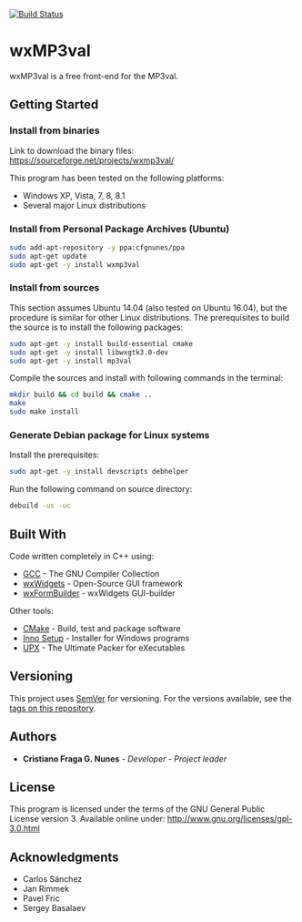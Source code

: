 [![Build Status](https://travis-ci.org/cfgnunes/wxmp3val.svg?branch=master)](https://travis-ci.org/cfgnunes/wxmp3val)
# wxMP3val

wxMP3val is a free front-end for the MP3val.

## Getting Started

### Install from binaries

Link to download the binary files: https://sourceforge.net/projects/wxmp3val/

This program has been tested on the following platforms:
* Windows XP, Vista, 7, 8, 8.1
* Several major Linux distributions

### Install from Personal Package Archives (Ubuntu)

```sh
sudo add-apt-repository -y ppa:cfgnunes/ppa
sudo apt-get update
sudo apt-get -y install wxmp3val
```
### Install from sources

This section assumes Ubuntu 14.04 (also tested on Ubuntu 16.04), but the procedure is similar for other Linux distributions. The prerequisites to build the source is to install the following packages:
```sh
sudo apt-get -y install build-essential cmake
sudo apt-get -y install libwxgtk3.0-dev
sudo apt-get -y install mp3val
```

Compile the sources and install with following commands in the terminal:
```sh
mkdir build && cd build && cmake ..
make
sudo make install
```

### Generate Debian package for Linux systems
Install the prerequisites:
```sh
sudo apt-get -y install devscripts debhelper
```

Run the following command on source directory:
```sh
debuild -us -uc
```

## Built With

Code written completely in C++ using:
* [GCC](https://gcc.gnu.org/) - The GNU Compiler Collection
* [wxWidgets](https://www.wxwidgets.org/) - Open-Source GUI framework
* [wxFormBuilder](https://github.com/wxFormBuilder/) - wxWidgets GUI-builder

Other tools:
* [CMake](https://cmake.org/) - Build, test and package software
* [Inno Setup](http://www.jrsoftware.org/isinfo.php) - Installer for Windows programs
* [UPX](https://upx.github.io/) - The Ultimate Packer for eXecutables

## Versioning

This project uses [SemVer](http://semver.org/) for versioning. For the versions available, see the [tags on this repository](https://github.com/cfgnunes/wxmp3val/tags).

## Authors

* **Cristiano Fraga G. Nunes** - *Developer - Project leader*

## License

This program is licensed under the terms of the GNU General Public License version 3. Available online under:
http://www.gnu.org/licenses/gpl-3.0.html

## Acknowledgments

* Carlos Sánchez
* Jan Rimmek
* Pavel Fric
* Sergey Basalaev
